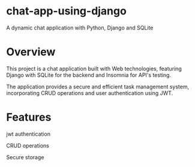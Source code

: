 # chat-app-using-django
A dynamic chat application with Python, Django and SQLite

# Overview

This project is a chat application built with Web technologies, featuring Django with SQLite for the backend and Insomnia for API's testing.

The application provides a secure and efficient task management system, incorporating CRUD operations and user authentication using JWT.

# Features

jwt authentication

CRUD operations 

Secure storage
